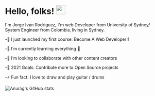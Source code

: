 # Hello, folks! <img src="https://raw.githubusercontent.com/MartinHeinz/MartinHeinz/master/wave.gif" width="30px">


I'm Jorge Ivan Rodriguez, I'm web Developer from University of Sydney/ System Engineer from Colombia, living in Sydney.



-🔭 I just launched my first course: Become A Web Developer!!

-🌱 I’m currently learning everything 🤣

-👯 I’m looking to collaborate with other content creators

-🥅 2021 Goals: Contribute more to Open Source projects

-⚡ Fun fact: I love to draw and play guitar / drums

















![Anurag's GitHub stats](https://github-readme-stats.vercel.app/api?username=ivany9&show_icons=true&theme=radical)

